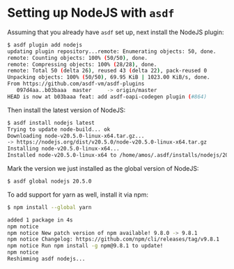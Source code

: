 # Setting up NodeJS with `asdf`

Assuming that you already have `asdf` set up, next install the NodeJS plugin:

```bash
$ asdf plugin add nodejs
updating plugin repository...remote: Enumerating objects: 50, done.
remote: Counting objects: 100% (50/50), done.
remote: Compressing objects: 100% (28/28), done.
remote: Total 50 (delta 26), reused 43 (delta 22), pack-reused 0
Unpacking objects: 100% (50/50), 69.95 KiB | 1023.00 KiB/s, done.
From https://github.com/asdf-vm/asdf-plugins
   097d4aa..b03baaa  master     -> origin/master
HEAD is now at b03baaa feat: add asdf-oapi-codegen plugin (#864)
```

Then install the latest version of NodeJS:

```bash
$ asdf install nodejs latest
Trying to update node-build... ok
Downloading node-v20.5.0-linux-x64.tar.gz...
-> https://nodejs.org/dist/v20.5.0/node-v20.5.0-linux-x64.tar.gz
Installing node-v20.5.0-linux-x64...
Installed node-v20.5.0-linux-x64 to /home/amos/.asdf/installs/nodejs/20.5.0
```

Mark the version we just installed as the global version of NodeJS:

```bash
$ asdf global nodejs 20.5.0
```

To add support for yarn as well, install it via npm:

```bash
$ npm install --global yarn

added 1 package in 4s
npm notice 
npm notice New patch version of npm available! 9.8.0 -> 9.8.1
npm notice Changelog: https://github.com/npm/cli/releases/tag/v9.8.1
npm notice Run npm install -g npm@9.8.1 to update!
npm notice 
Reshimming asdf nodejs...
```
